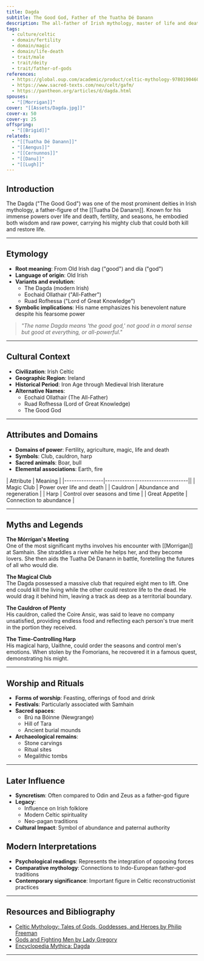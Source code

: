 ```yaml
---
title: Dagda
subtitle: The Good God, Father of the Tuatha Dé Danann
description: The all-father of Irish mythology, master of life and death, wielding his magical club and cauldron of abundance
tags:
  - culture/celtic
  - domain/fertility
  - domain/magic
  - domain/life-death
  - trait/male
  - trait/deity
  - trait/father-of-gods
references:
  - https://global.oup.com/academic/product/celtic-mythology-9780190460471
  - https://www.sacred-texts.com/neu/celt/gafm/
  - https://pantheon.org/articles/d/dagda.html
spouses:
  - "[[Morrigan]]"
cover: "[[Assets/Dagda.jpg]]"
cover-x: 50
cover-y: 25
offspring:
  - "[[Brigid]]"
relateds:
  - "[[Tuatha Dé Danann]]"
  - "[[Aengus]]"
  - "[[Cernunnos]]"
  - "[[Danu]]"
  - "[[Lugh]]"
---
```

## Introduction
The Dagda ("The Good God") was one of the most prominent deities in Irish mythology, a father-figure of the [[Tuatha Dé Danann]]. Known for his immense powers over life and death, fertility, and seasons, he embodied both wisdom and raw power, carrying his mighty club that could both kill and restore life.

---

## Etymology

- **Root meaning**: From Old Irish dag ("good") and día ("god")
- **Language of origin**: Old Irish
- **Variants and evolution**: 
  - The Dagda (modern Irish)
  - Eochaid Ollathair ("All-Father")
  - Ruad Rofhessa ("Lord of Great Knowledge")
- **Symbolic implications**: His name emphasizes his benevolent nature despite his fearsome power

> _"The name Dagda means 'the good god,' not good in a moral sense but good at everything, or all-powerful."_

---

## Cultural Context

- **Civilization**: Irish Celtic
- **Geographic Region**: Ireland
- **Historical Period**: Iron Age through Medieval Irish literature
- **Alternative Names**:
  - Eochaid Ollathair (The All-Father)
  - Ruad Rofhessa (Lord of Great Knowledge)
  - The Good God

---

## Attributes and Domains

- **Domains of power**: Fertility, agriculture, magic, life and death
- **Symbols**: Club, cauldron, harp
- **Sacred animals**: Boar, bull
- **Elemental associations**: Earth, fire

| Attribute      | Meaning                         |
|----------------|----------------------------------||
| Magic Club     | Power over life and death        |
| Cauldron       | Abundance and regeneration       |
| Harp           | Control over seasons and time    |
| Great Appetite | Connection to abundance          |

---

## Myths and Legends

**The Mórrígan's Meeting**  
One of the most significant myths involves his encounter with [[Morrigan]] at Samhain. She straddles a river while he helps her, and they become lovers. She then aids the Tuatha Dé Danann in battle, foretelling the futures of all who would die.

**The Magical Club**  
The Dagda possessed a massive club that required eight men to lift. One end could kill the living while the other could restore life to the dead. He would drag it behind him, leaving a track as deep as a territorial boundary.

**The Cauldron of Plenty**  
His cauldron, called the Coire Ansic, was said to leave no company unsatisfied, providing endless food and reflecting each person's true merit in the portion they received.

**The Time-Controlling Harp**  
His magical harp, Uaithne, could order the seasons and control men's emotions. When stolen by the Fomorians, he recovered it in a famous quest, demonstrating his might.

---

## Worship and Rituals

- **Forms of worship**: Feasting, offerings of food and drink
- **Festivals**: Particularly associated with Samhain
- **Sacred spaces**: 
  - Brú na Bóinne (Newgrange)
  - Hill of Tara
  - Ancient burial mounds
- **Archaeological remains**: 
  - Stone carvings
  - Ritual sites
  - Megalithic tombs

---

## Later Influence

- **Syncretism**: Often compared to Odin and Zeus as a father-god figure
- **Legacy**: 
  - Influence on Irish folklore
  - Modern Celtic spirituality
  - Neo-pagan traditions
- **Cultural Impact**: Symbol of abundance and paternal authority

## Modern Interpretations

- **Psychological readings**: Represents the integration of opposing forces
- **Comparative mythology**: Connections to Indo-European father-god traditions
- **Contemporary significance**: Important figure in Celtic reconstructionist practices

---

## Resources and Bibliography

- [Celtic Mythology: Tales of Gods, Goddesses, and Heroes by Philip Freeman](https://global.oup.com/academic/product/celtic-mythology-9780190460471)
- [Gods and Fighting Men by Lady Gregory](https://www.sacred-texts.com/neu/celt/gafm/)
- [Encyclopedia Mythica: Dagda](https://pantheon.org/articles/d/dagda.html)

---
